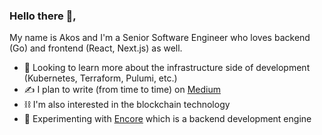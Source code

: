 ### Hello there 👋, 

My name is Akos and I'm a Senior Software Engineer who loves backend (Go) and frontend (React, Next.js) as well. 

- 📖 Looking to learn more about the infrastructure side of development (Kubernetes, Terraform, Pulumi, etc.)
- ✍️ I plan to write (from time to time) on [Medium](https://medium.com/@akos.codes)
- ⛓️ I'm also interested in the blockchain technology
- 🔬 Experimenting with [Encore](https://encore.dev) which is a backend development engine

<!--
**Akos-T/Akos-T** is a ✨ _special_ ✨ repository because its `README.md` (this file) appears on your GitHub profile.

Here are some ideas to get you started:

- 🔭 I’m currently working on ...
- 🌱 I’m currently learning ...
- 👯 I’m looking to collaborate on ...
- 🤔 I’m looking for help with ...
- 💬 Ask me about ...
- 📫 How to reach me: ...
- 😄 Pronouns: ...
- ⚡ Fun fact: ...
-->
